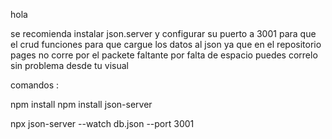 hola

se recomienda instalar json.server y configurar su puerto a 3001 para que el crud funciones para que cargue   los datos al json
ya que en el repositorio pages no corre por el packete faltante por falta de espacio puedes correlo sin problema desde tu visual

comandos :

npm install
npm install json-server


npx json-server --watch db.json --port 3001
